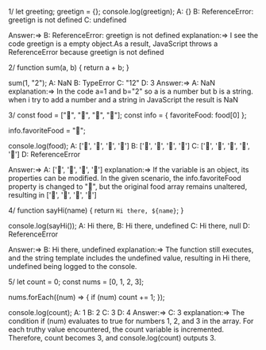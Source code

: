 1/ let greeting;
greetign = {};
console.log(greetign);
A: {}
B: ReferenceError: greetign is not defined
C: undefined

Answer:=> B: ReferenceError: greetign is not defined
explanation:=> I see the code greetign is a empty object.As a result, JavaScript throws a ReferenceError because greetign is not defined

2/ function sum(a, b) {
  return a + b;
}

sum(1, "2");
A: NaN
B: TypeError
C: "12"
D: 3
Answer:=> A: NaN
explanation:=> In the code a=1 and b="2" so a is a number but b is a string. when i try to add a number and a string in JavaScript the result is NaN

3/ const food = ["🍕", "🍫", "🥑", "🍔"];
const info = { favoriteFood: food[0] };

info.favoriteFood = "🍝";

console.log(food);
A: ['🍕', '🍫', '🥑', '🍔']
B: ['🍝', '🍫', '🥑', '🍔']
C: ['🍝', '🍕', '🍫', '🥑', '🍔']
D: ReferenceError

Answer:=> A: ['🍕', '🍫', '🥑', '🍔']
explanation:=> If the variable is an object, its properties can be modified. In the given scenario, the info.favoriteFood property is changed to "🍝", but the original food array remains unaltered, resulting in ['🍕', '🍫', '🥑', '🍔'] 

4/ function sayHi(name) {
  return `Hi there, ${name}`;
}

console.log(sayHi());
A: Hi there,
B: Hi there, undefined
C: Hi there, null
D: ReferenceError

Answer:=> B: Hi there, undefined
explanation:=> The function still executes, and the string template includes the undefined value, resulting in Hi there, undefined being logged to the console.

5/ let count = 0;
const nums = [0, 1, 2, 3];

nums.forEach((num) => {
  if (num) count += 1;
});

console.log(count);
A: 1
B: 2
C: 3
D: 4
Answer:=> C: 3
explanation:=> The condition if (num) evaluates to true for numbers 1, 2, and 3 in the array. For each truthy value encountered, the count variable is incremented. Therefore, count becomes 3, and console.log(count) outputs 3.
